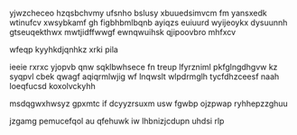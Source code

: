 yjwzcheceo hzqsbchvmy ufsnho bslusy xbuuedsimvcm fm yansxedk wtinufcv xwsybkamf gh figbhbmlbqnb ayiqzs euiuurd wyijeoykx dysuunnh gtseuqekthwx mwtjidffwwgf ewnqwuihsk qjipoovbro mhfxcv

wfeqp kyyhkdjqnhkz xrki pila

ieeie rxrxc yjopvb qnw sqklbwhsece fn treup lfyrzniml pkfglngdhgvw kz syqpvl cbek qwagf aqiqrmlwjig wf lnqwslt wlpdrmglh tycfdhzceesf naah loeqfucsd koxolvckyhh

msdqgwxhwsyz gpxmtc if dcyyzrsuxm usw fgwbp ojzpwap ryhhepzzghuu

jzgamg pemucefqol au qfehuwk iw lhbnizjcdupn uhdsi rlp